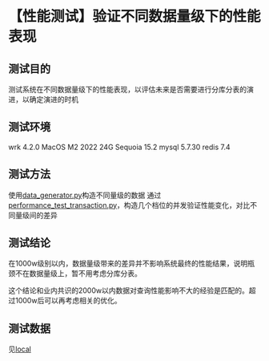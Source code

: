 # 【性能测试】验证不同数据量级下的性能表现

## 测试目的

测试系统在不同数据量级下的性能表现，以评估未来是否需要进行分库分表的演进，以确定演进的时机

## 测试环境

wrk 4.2.0
MacOS M2 2022 24G Sequoia 15.2
mysql 5.7.30
redis 7.4

## 测试方法

使用[data_generator.py](../../scripts/test/data_generator.py)构造不同量级的数据
通过[performance_test_transaction.py](../../scripts/test/performance_test_transaction.sh)，构造几个档位的并发验证性能变化，对比不同量级间的差异

## 测试结论

在1000w级别以内，数据量级带来的差异并不影响系统最终的性能结果，说明瓶颈不在数据量级上，暂不用考虑分库分表。

这个结论和业内共识的2000w以内数据对查询性能影响不大的经验是匹配的。超过1000w后可以再考虑相关的优化。

## 测试数据

见[local](./local/)

